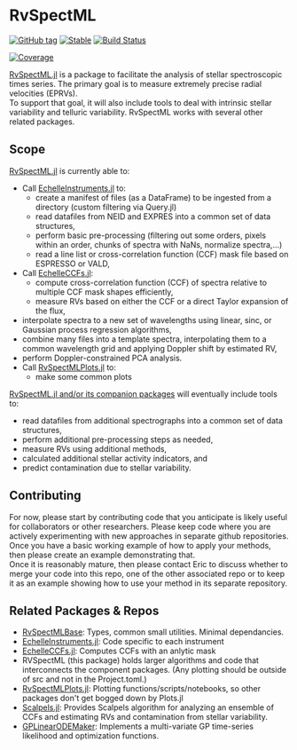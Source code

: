 # RvSpectML 
[![GitHub tag](https://img.shields.io/github/tag/RvSpectML/RvSpectML.jl.svg)](https://GitHub.com/RvSpectML/RvSpectML.jl/tags/)
[![Stable](https://img.shields.io/badge/docs-stable-blue.svg)](https://eford.github.io/RvSpectML.doc/) [![Build Status](https://github.com/RvSpectML/RvSpectML.jl/workflows/CI/badge.svg)](https://github.com/RvSpectML/RvSpectML.jl/actions)
<!--- [![Stable](https://img.shields.io/badge/docs-stable-blue.svg)](https://RvSpectML.github.io/RvSpectML.jl/stable)  --->
<!--- [![Dev](https://img.shields.io/badge/docs-dev-blue.svg)](https://RvSpectML.github.io/RvSpectML.jl/dev) --->  
[![Coverage](https://codecov.io/gh/RvSpectML/RvSpectML.jl/branch/master/graph/badge.svg)](https://codecov.io/gh/RvSpectML/RvSpectML.jl)


[RvSpectML.jl](https://github.com/RvSpectML/RvSpectML.jl) is a package to facilitate the analysis of stellar spectroscopic times series.
The primary goal is to measure extremely precise radial velocities (EPRVs).  
To support that goal, it will also include tools to deal with intrinsic stellar variability and telluric variability.  RvSpectML works with several other related packages.  

## Scope
[RvSpectML.jl](https://github.com/RvSpectML/RvSpectML.jl) is currently able to:
- Call [EchelleInstruments.jl](https://github.com/RvSpectML/EchelleInstruments.jl) to:
  - create a manifest of files (as a DataFrame) to be ingested from a directory (custom filtering via Query.jl)
  - read datafiles from NEID and EXPRES into a common set of data structures,
  - perform basic pre-processing (filtering out some orders, pixels within an order, chunks of spectra with NaNs, normalize spectra,...)
  - read a line list or cross-correlation function (CCF) mask file based on ESPRESSO or VALD,
- Call [EchelleCCFs.jl](https://github.com/RvSpectML/EchelleCCFs.jl):
  - compute cross-correlation function (CCF) of spectra relative to multiple CCF mask shapes efficiently,
  - measure RVs based on either the CCF or a direct Taylor expansion of the flux,
- interpolate spectra to a new set of wavelengths using linear, sinc, or Gaussian process regression algorithms,
- combine many files into a template spectra, interpolating them to a common wavelength grid and applying Doppler shift by estimated RV,
- perform Doppler-constrained PCA analysis.
- Call [RvSpectMLPlots.jl](https://github.com/RvSpectML/RvSpectMLPlots.jl) to:
   - make some common plots

[RvSpectML.jl and/or its companion packages](https://github.com/RvSpectML/RvSpectML-Overview) will eventually include tools to:
- read datafiles from additional spectrographs into a common set of data structures,
- perform additional pre-processing steps as needed,
- measure RVs using additional methods,
- calculated additional stellar activity indicators, and
- predict contamination due to stellar variability.

## Contributing
For now, please start by contributing code that you anticipate is likely useful for collaborators or other researchers.
Please keep code where you are actively experimenting with new approaches in separate github repositories.  Once you have a basic working example of how to apply your methods, then please create an example demonstrating that.  
Once it is reasonably mature, then please contact Eric to discuss whether to merge your code into this repo, one of the other associated repo or to keep it as an example showing how to use your method in its separate repository.  

## Related Packages & Repos
- [RvSpectMLBase](https://github.com/RvSpectML/RvSpectMLBase.jl): Types, common small utilities.  Minimal dependancies.  
- [EchelleInstruments.jl](https://github.com/RvSpectML/EchelleInstruments.jl): Code specific to each instrument
- [EchelleCCFs.jl](https://github.com/RvSpectML/EchelleCCFs.jl):  Computes CCFs with an anlytic mask
- RVSpectML (this package) holds larger algorithms and code that interconnects the component packages.  (Any plotting should be outside of src and not in the Project.toml.)
- [RvSpectMLPlots.jl](https://github.com/RvSpectML/RvSpectMLPlots.jl):  Plotting functions/scripts/notebooks, so other packages don't get bogged down by Plots.jl
- [Scalpels.jl](https://github.com/RvSpectML/Scalpels.jl):  Provides Scalpels algorithm for analyzing an ensemble of CCFs and estimating RVs and contamination from stellar variability.  
- [GPLinearODEMaker](https://github.com/christiangil/GPLinearODEMaker.jl):  Implements a multi-variate GP time-series likelihood and optimization functions.
